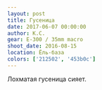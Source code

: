 ```yaml
---
layout: post
title: Гусеница
date: 2017-06-07 00:00:00
author: К.С.
gear: E-300 / 35mm macro
shoot_date: 2016-08-15
location: Ёль-база
colors: ['212502', '453b0c']
---
```

Лохматая гусеница сияет.
